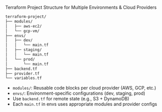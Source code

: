 Terraform Project Structure for Multiple Environments & Cloud Providers
```bash
terraform-project/
├── modules/
│   ├── aws-ec2/
│   └── gcp-vm/
├── envs/
│   ├── dev/
│   │   └── main.tf
│   ├── staging/
│   │   └── main.tf
│   └── prod/
│       └── main.tf
├── backend.tf
├── provider.tf
└── variables.tf

```

- `modules/`: Reusable code blocks per cloud provider (AWS, GCP, etc.)
- `envs/`: Environment-specific configurations (dev, staging, prod)
- Use `backend.tf` for remote state (e.g., S3 + DynamoDB)
- Each `main.tf` in envs uses appropriate modules and provider configs

